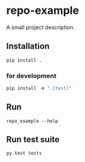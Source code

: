 # repo-example

A small project description.


## Installation

```python
pip install .
```

### for development

```python
pip install -e ".[test]"
```

## Run

```
repo_example --help
```

## Run test suite

```
py.test tests
```
